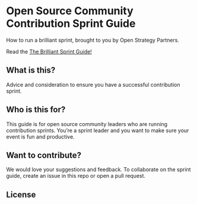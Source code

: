 # Open Source Community Contribution Sprint Guide

How to run a brilliant sprint, brought to you by Open Strategy Partners.

Read the [The Brilliant Sprint Guide!](https://github.com/drud/sprint_guide/blob/master/brilliant-sprints.md)

## What is this?

Advice and consideration to ensure you have a successful contribution sprint. 

## Who is this for?

This guide is for open source community leaders who are running contribution sprints. You’re a sprint leader and you want to make sure your event is fun and productive.  

## Want to contribute?

We would love your suggestions and feedback. To collaborate on the sprint guide, create an issue in this repo or open a pull request. 

## License

